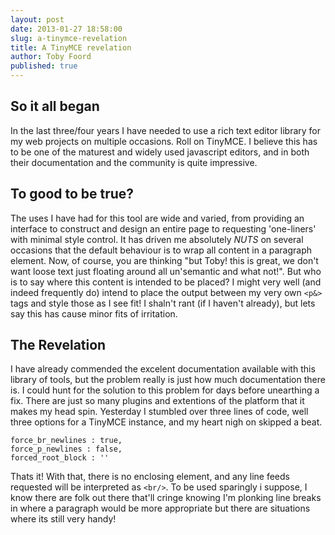 ```yaml
---
layout: post
date: 2013-01-27 18:58:00
slug: a-tinymce-revelation
title: A TinyMCE revelation
author: Toby Foord
published: true
---
```


So it all began
---

In the last three/four years I have needed to use a rich text editor library for my web projects on multiple occasions. Roll on TinyMCE. I believe this has to be one of the maturest and widely used javascript editors, and in both their documentation and the community is quite impressive.

To good to be true?
---
The uses I have had for this tool are wide and varied, from providing an interface to construct and design an entire page to requesting 'one-liners' with minimal style control. It has driven me absolutely _NUTS_ on several occasions that the default behaviour is to wrap all content in a paragraph element. Now, of course, you are thinking "but Toby! this is great, we don't want loose text just floating around all un'semantic and what not!". But who is to say where this content is intended to be placed? I might very well (and indeed frequently do) intend to place the output between my very own `<p&>` tags and style those as I see fit! I shaln't rant (if I haven't already), but lets say this has cause minor fits of irritation.

The Revelation
---
I have already commended the excelent documentation available with this library of tools, but the problem really is just how much documentation there is. I could hunt for the solution to this problem for days before unearthing a fix. There are just so many plugins and extentions of the platform that it makes my head spin.
Yesterday I stumbled over three lines of code, well three options for a TinyMCE instance, and my heart nigh on skipped a beat.


	force_br_newlines : true,
	force_p_newlines : false,
	forced_root_block : ''


Thats it! With that, there is no enclosing element, and any line feeds requested will be interpreted as `<br/>`. To be used sparingly i suppose, I know there are folk out there that'll cringe knowing I'm plonking line breaks in where a paragraph would be more appropriate but there are situations where its still very handy!